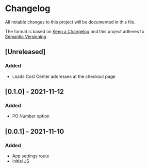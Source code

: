# Changelog

All notable changes to this project will be documented in this file.

The format is based on [Keep a Changelog](http://keepachangelog.com/en/1.0.0/)
and this project adheres to [Semantic Versioning](http://semver.org/spec/v2.0.0.html).

## [Unreleased]

### Added
- Loads Cost Center addresses at the checkout page

## [0.1.0] - 2021-11-12

### Added
- PO Number option
## [0.0.1] - 2021-11-10

### Added

- App settings route
- Initial JS

